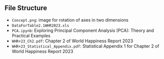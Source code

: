 ## File Structure
- `Concept.png`: image for rotation of axes in two dimensions
- `DataForTable2.1WHR2023.xls`
- `PCA.ipynb`: Exploring Principal Component Analysis (PCA): Theory and Practical Examples
- `WHR+23_Ch2.pdf`: Chapter 2 of World Happiness Report 2023
- `WHR+23_Statistical_Appendix.pdf`: Statistical Appendix 1 for Chapter 2 of World Happiness Report 2023
